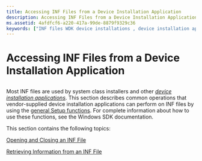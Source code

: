 ```yaml
---
title: Accessing INF Files from a Device Installation Application
description: Accessing INF Files from a Device Installation Application
ms.assetid: 4afdfcf6-a220-417a-99de-8879f9329c36
keywords: ["INF files WDK device installations , device installation application operations"]
---
```


# Accessing INF Files from a Device Installation Application


## <a href="" id="ddk-accessing-inf-files-from-a-setup-application-dg"></a>


Most INF files are used by system class installers and other [*device installation applications*](https://msdn.microsoft.com/library/windows/hardware/ff556277#wdkgloss-device-installation-application). This section describes common operations that vendor-supplied device installation applications can perform on INF files by using the [general Setup functions](https://msdn.microsoft.com/library/windows/hardware/ff544985). For complete information about how to use these functions, see the Windows SDK documentation.

This section contains the following topics:

[Opening and Closing an INF File](opening-and-closing-an-inf-file.md)

[Retrieving Information from an INF File](retrieving-information-from-an-inf-file.md)

 

 






